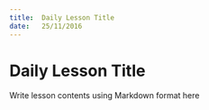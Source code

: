 ```yaml
---
title:  Daily Lesson Title
date:   25/11/2016
---
```


# Daily Lesson Title

Write lesson contents using Markdown format here